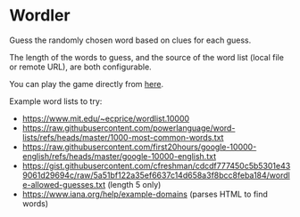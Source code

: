 # Wordler

Guess the randomly chosen word based on clues for each guess.

The length of the words to guess, and the source of the word list (local file or remote URL), are both configurable.

You can play the game directly from [here](https://jparrpearson.github.io/wordler/).

Example word lists to try:
* https://www.mit.edu/~ecprice/wordlist.10000
* https://raw.githubusercontent.com/powerlanguage/word-lists/refs/heads/master/1000-most-common-words.txt
* https://raw.githubusercontent.com/first20hours/google-10000-english/refs/heads/master/google-10000-english.txt
* https://gist.githubusercontent.com/cfreshman/cdcdf777450c5b5301e439061d29694c/raw/5a51bf122a35ef6637c14d658a3f8bcc8feba184/wordle-allowed-guesses.txt (length 5 only)
* https://www.iana.org/help/example-domains (parses HTML to find words)
